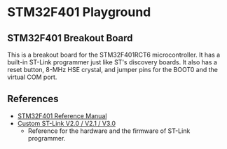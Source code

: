 STM32F401 Playground
====================

STM32F401 Breakout Board
------------------------

This is a breakout board for the STM32F401RCT6 microcontroller. It has a built-in ST-Link programmer just like ST's discovery boards. It also has a reset button, 8-MHz HSE crystal, and jumper pins for the BOOT0 and the virtual COM port.

References
----------

* [STM32F401 Reference Manual](https://www.st.com/resource/en/reference_manual/dm00096844-stm32f401xb-c-and-stm32f401xd-e-advanced-arm-based-32-bit-mcus-stmicroelectronics.pdf)
* [Custom ST-Link V2.0 / V2.1 / V3.0](https://hackaday.io/project/179054-custom-st-link-v20-v21-v30)
  * Reference for the hardware and the firmware of ST-Link programmer.
